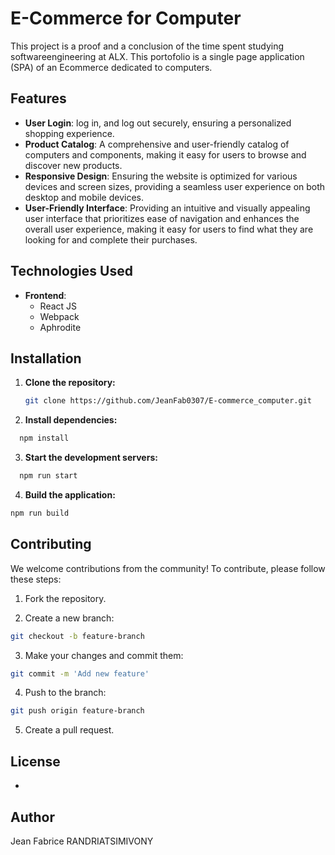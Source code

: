 # E-Commerce for Computer

   This project is a proof and a conclusion of the time spent studying softwareengineering at ALX. This portofolio is a single page 
   application (SPA) of an Ecommerce dedicated to computers.


## Features

- **User Login**: log in, and log out securely, ensuring a personalized shopping experience.
- **Product Catalog**: A comprehensive and user-friendly catalog of computers and components, making it easy for users to browse and discover new products.
- **Responsive Design**: Ensuring the website is optimized for various devices and screen sizes, providing a seamless user experience on both desktop and mobile devices.
- **User-Friendly Interface**: Providing an intuitive and visually appealing user interface that prioritizes ease of navigation and enhances the overall user experience, making it easy for users to find what they are looking for and complete their purchases.

## Technologies Used

- **Frontend**:
  - React JS
  - Webpack
  - Aphrodite


## Installation

1. **Clone the repository:**
   ```sh
   git clone https://github.com/JeanFab0307/E-commerce_computer.git

2. **Install dependencies:**
```sh
  npm install
  ```

3. **Start the development servers:**
```sh
  npm run start
```

4. **Build the application:**
```sh
npm run build
```

## Contributing
We welcome contributions from the community! To contribute, please follow these steps:

1. Fork the repository.

2. Create a new branch:
```sh
git checkout -b feature-branch
```

3. Make your changes and commit them:
```sh
git commit -m 'Add new feature'
```

4. Push to the branch:
```sh
git push origin feature-branch
```

5. Create a pull request.


## License
-

## Author
Jean Fabrice RANDRIATSIMIVONY